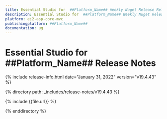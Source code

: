 ```yaml
---
title: Essential Studio for  ##Platform_Name## Weekly Nuget Release Release Notes  
description: Essential Studio for  ##Platform_Name## Weekly Nuget Release Release Notes  
platform: ej2-asp-core-mvc
publishingplatform: ##Platform_Name##
documentation: ug
---
```


# Essential Studio for  ##Platform_Name##  Release Notes  

{% include release-info.html date="January 31, 2022"  version="v19.4.43" %} 

{% directory path: _includes/release-notes/v19.4.43 %}

{% include {{file.url}} %}

{% enddirectory %}
